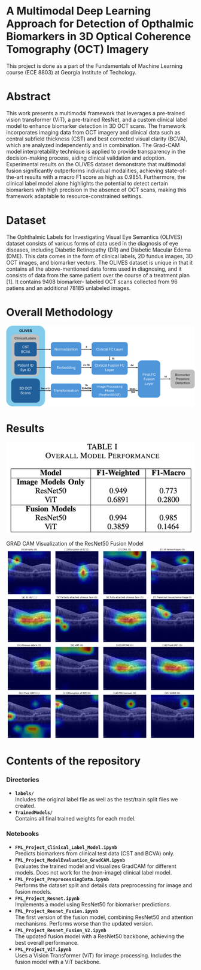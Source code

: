 # A Multimodal Deep Learning Approach for Detection of Opthalmic Biomarkers in 3D Optical Coherence Tomography (OCT) Imagery
This project is done as a part of the Fundamentals of Machine Learning course (ECE 8803) at Georgia Institute of Techology.

# Abstract
This work presents a multimodal framework that leverages a pre-trained vision transformer (ViT), a pre-trained ResNet, and a custom clinical label model to enhance biomarker detection in 3D OCT scans. The framework incorporates imaging data from OCT imagery and clinical data such as central subfield thickness (CST) and best corrected visual clarity (BCVA), which are analyzed independently and in combination. The Grad-CAM model interpretability technique is applied to provide transparency in the decision-making process, aiding clinical validation and adoption. Experimental results on the OLIVES dataset demonstrate that multimodal fusion significantly outperforms individual modalities, achieving state-of-the-art results with a macro F1 score as high as 0.9851. Furthermore, the clinical label model alone highlights the potential to detect certain biomarkers with high precision in the absence of OCT scans, making this framework adaptable to resource-constrained settings.

# Dataset
The Ophthalmic Labels for Investigating Visual Eye Semantics (OLIVES) dataset consists of various forms of data used in the diagnosis of eye diseases, including Diabetic Retinopathy (DR) and Diabetic Macular Edema (DME). This data comes in the form of clinical labels, 2D fundus images, 3D OCT images, and biomarker vectors. The OLIVES dataset is unique in that it contains all the above-mentioned data forms used in diagnosing, and it consists of data from the same patient over the course of a treatment plan [1]. It contains 9408 biomarker- labeled OCT scans collected from 96 patiens and an additional 78185 unlabeled images.

# Overall Methodology

![alt text](https://github.com/rdharini2001/ECE_8803_Final_Project/blob/main/method.png)

# Results 
![alt text](https://github.com/rdharini2001/ECE_8803_Final_Project/blob/main/ModelPerformanceComparison.png)     

GRAD CAM Visualization of the ResNet50 Fusion Model
![alt text](https://github.com/rdharini2001/ECE_8803_Final_Project/blob/main/GradCam_FusionResNet50.png)     


# Contents of the repository
### Directories
- **`labels/`**  
  Includes the original label file as well as the test/train split files we created.
- **`TrainedModels/`**  
  Contains all final trained weights for each model.
### Notebooks
- **`FML_Project_Clinical_Label_Model.ipynb`**  
  Predicts biomarkers from clinical test data (CST and BCVA) only.
- **`FML_Project_ModelEvaluation_GradCAM.ipynb`**  
  Evaluates the trained model and visualizes GradCAM for different models. Does not work for the (non-image) clinical label model.
- **`FML_Project_PreprocessingData.ipynb`**  
  Performs the dataset split and details data preprocessing for image and fusion models.
- **`FML_Project_Resnet.ipynb`**  
  Implements a model using ResNet50 for biomarker predictions.
- **`FML_Project_Resnet_Fusion.ipynb`**  
  The first version of the fusion model, combining ResNet50 and attention mechanisms. Performs worse than the updated version.
- **`FML_Project_Resnet_Fusion_V2.ipynb`**  
  The updated fusion model with a ResNet50 backbone, achieving the best overall performance.
- **`FML_Project_ViT.ipynb`**  
  Uses a Vision Transformer (ViT) for image processing. Includes the fusion model with a ViT backbone.








